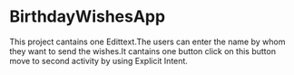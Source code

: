 # BirthdayWishesApp
This project cantains one Edittext.The users can enter the name by whom they want to send the wishes.It cantains one button click on this 
button move to second activity by using Explicit Intent.
